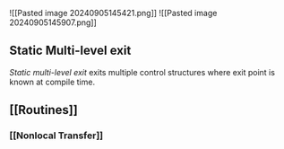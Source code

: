 
![[Pasted image 20240905145421.png]]
![[Pasted image 20240905145907.png]]

## Static Multi-level exit 
*Static multi-level exit* exits multiple control structures where exit point is known at compile time.


## [[Routines]]

### [[Nonlocal Transfer]]